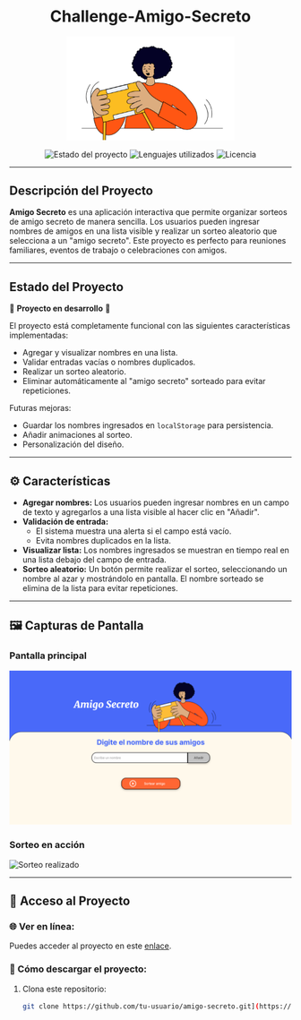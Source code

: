 <h1 align="center">Challenge-Amigo-Secreto</h1>

<p align="center">
  <img src="assets/amigo-secreto.png" alt="Logo del proyecto Amigo Secreto" width="300">
</p>

<p align="center">
  <img src="https://img.shields.io/badge/STATUS-EN%20DESARROLLO-green" alt="Estado del proyecto">
  <img src="https://img.shields.io/badge/LENGUAJES-JavaScript%2C%20HTML%2C%20CSS-blue" alt="Lenguajes utilizados">
  <img src="https://img.shields.io/github/license/tu-usuario/amigo-secreto" alt="Licencia">
</p>

---

## Descripción del Proyecto

**Amigo Secreto** es una aplicación interactiva que permite organizar sorteos de amigo secreto de manera sencilla. Los usuarios pueden ingresar nombres de amigos en una lista visible y realizar un sorteo aleatorio que selecciona a un "amigo secreto". Este proyecto es perfecto para reuniones familiares, eventos de trabajo o celebraciones con amigos.

---

## Estado del Proyecto

🚧 **Proyecto en desarrollo** 🚧

El proyecto está completamente funcional con las siguientes características implementadas:
- Agregar y visualizar nombres en una lista.
- Validar entradas vacías o nombres duplicados.
- Realizar un sorteo aleatorio.
- Eliminar automáticamente al "amigo secreto" sorteado para evitar repeticiones.

Futuras mejoras:
- Guardar los nombres ingresados en `localStorage` para persistencia.
- Añadir animaciones al sorteo.
- Personalización del diseño.

---

## ⚙️ Características

- **Agregar nombres:** 
  Los usuarios pueden ingresar nombres en un campo de texto y agregarlos a una lista visible al hacer clic en "Añadir".
- **Validación de entrada:** 
  - El sistema muestra una alerta si el campo está vacío.
  - Evita nombres duplicados en la lista.
- **Visualizar lista:** 
  Los nombres ingresados se muestran en tiempo real en una lista debajo del campo de entrada.
- **Sorteo aleatorio:** 
  Un botón permite realizar el sorteo, seleccionando un nombre al azar y mostrándolo en pantalla. El nombre sorteado se elimina de la lista para evitar repeticiones.

---

## 🖼️ Capturas de Pantalla

### Pantalla principal
![Pantalla principal](assets/pantalla-principal.png)

### Sorteo en acción
![Sorteo realizado](assets/sorteo-realizado.png)

---

## 🔗 Acceso al Proyecto

### 🌐 Ver en línea:
Puedes acceder al proyecto en este [enlace](https://malu3010.github.io/Challenge-Amigo-Secreto/).

### 📂 Cómo descargar el proyecto:
1. Clona este repositorio:
   ```bash
   git clone https://github.com/tu-usuario/amigo-secreto.git](https://github.com/malu3010/Challenge-Amigo-Secreto.git
